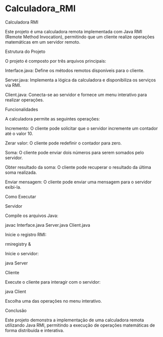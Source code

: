 # Calculadora_RMI
Calculadora RMI

Este projeto é uma calculadora remota implementada com Java RMI (Remote Method Invocation), permitindo que um cliente realize operações matemáticas em um servidor remoto.

Estrutura do Projeto

O projeto é composto por três arquivos principais:

Interface.java: Define os métodos remotos disponíveis para o cliente.

Server.java: Implementa a lógica da calculadora e disponibiliza os serviços via RMI.

Client.java: Conecta-se ao servidor e fornece um menu interativo para realizar operações.

Funcionalidades

A calculadora permite as seguintes operações:

Incremento: O cliente pode solicitar que o servidor incremente um contador até o valor 10.

Zerar valor: O cliente pode redefinir o contador para zero.

Soma: O cliente pode enviar dois números para serem somados pelo servidor.

Obter resultado da soma: O cliente pode recuperar o resultado da última soma realizada.

Enviar mensagem: O cliente pode enviar uma mensagem para o servidor exibi-la.

Como Executar

Servidor

Compile os arquivos Java:

javac Interface.java Server.java Client.java

Inicie o registro RMI:

rmiregistry &

Inicie o servidor:

java Server

Cliente

Execute o cliente para interagir com o servidor:

java Client

Escolha uma das operações no menu interativo.

Conclusão

Este projeto demonstra a implementação de uma calculadora remota utilizando Java RMI, permitindo a execução de operações matemáticas de forma distribuída e interativa.
